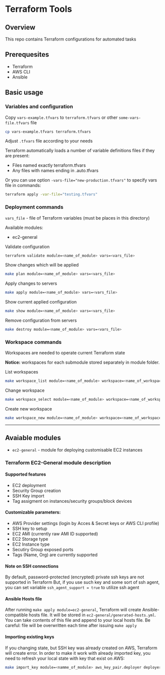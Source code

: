 # Terraform Tools  


## Overview

This repo contains Terraform configurations for automated tasks

## Prerequesites

* Terraform
* AWS CLI
* Ansible

## Basic usage

### Variables and  configuration

Copy `vars-example.tfvars` to `terraform.tfvars` or other `some-vars-file.tfvars` file
```bash
cp vars-example.tfvars terraform.tfvars
```
Adjust `.tfvars` file according to your needs


Terraform automatically loads a number of variable definitions files if they are present:
 - Files named exactly terraform.tfvars
 - Any files with names ending in .auto.tfvars

Or you can use option `-vars-file="new-production.tfvars"` to specify vars file in commands:
```bash
terraform apply -var-file="testing.tfvars"
```

### Deployment commands

`vars_file` - file of Terraform variables (must be places in this directory)

Available modules:
 - ec2-general

Validate configuration
```bash
terraform validate module=<name_of_module> vars=<vars_file>
```

Show changes which will be applied 
```bash
make plan module=<name_of_module> vars=<vars_file>
```

Apply changes to servers
```bash
make apply module=<name_of_module> vars=<vars_file>
```

Show current applied configuration
```bash
make show module=<name_of_module> vars=<vars_file>
```

Remove configuration from servers
```bash
make destroy module=<name_of_module> vars=<vars_file>
```

### Workspace commands

Workspaces are needed to operate current Terraform state

**Notice:** workspaces for each submodule stored separately in module folder. 

List workspaces
```bash
make workspace_list module=<name_of_module> workspace=<name_of_workspace>
```

Change workspace
```bash
make workspace_select module=<name_of_module> workspace=<name_of_workspace>
```

Create new workspace
```bash
make workspace_new module=<name_of_module> workspace=<name_of_workspace>
```

---

## Avaiable modules

- `ec2-general` - module for deploying customisable EC2 instances


### Terraform EC2-General module description

#### Supported features
- EC2 deployment
- Security Group creation
- SSH Key import
- Tag assigment on instances/security groups/block devices

#### Customizable parameters:
- AWS Provider settings (login by Acces & Secret keys or AWS CLI profile)
- SSH key to setup
- EC2 AMI (currently raw AMI ID supported)
- EC2 Storage type
- EC2 Instance type
- Secutiry Group exposed ports
- Tags (Name, Org) are currently supported

#### Note on SSH connections

By default, password-protected (encrypted) private ssh keys are not supported in Terraform
But, if you use such key and some sort of ssh agent, you can set variable `ssh_agent_support = true` to utilize ssh agent


#### Ansible Hosts file

After running `make apply module=ec2-general`, Terraform will create Ansible-compatible hosts file. It will be stored in `ec2-general/generated-hosts.yml`. You can take contents of this file and append to your local hosts file.
Be careful: file will be overwritten each time after issuing `make apply`



#### Importing existing keys

If you changing state, but SSH key was already created on AWS, Terraform will create error.
In order to make it work with already imported key, you need to refresh your local state with key that exist on AWS:
```bash
make import_key module=<namme_of_module> aws_key_pair.deployer deployer-key
```